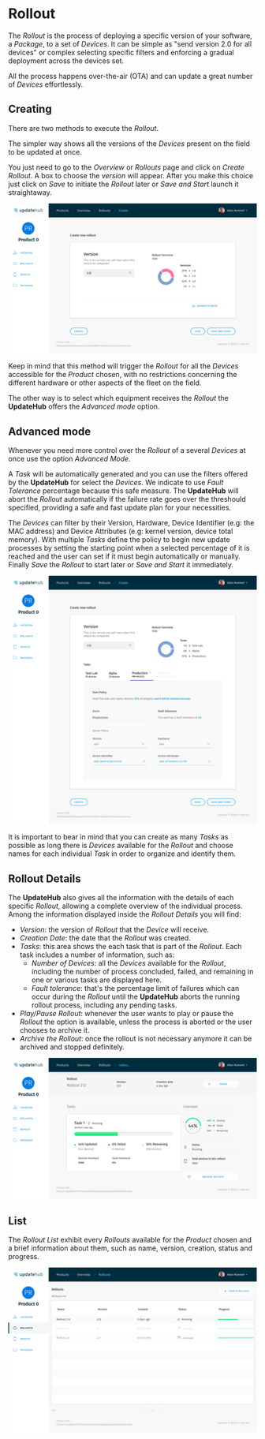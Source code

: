 # Rollout

The *Rollout* is the process of deploying a specific version of your software, a *Package*, to a set of *Devices*. It can be simple as "send version 2.0 for all devices" or complex selecting specific filters and enforcing a gradual deployment across the devices set. 

All the process happens over-the-air (OTA) and can update a great number of *Devices* effortlessly.

## Creating 

There are two methods to execute the *Rollout*.

The simpler way shows all the versions of the *Devices* present on the field to be updated at once.

You just need to go to the *Overview* or *Rollouts* page and click on *Create Rollout*. A box to choose the *version* will appear. After you make this choice just click on *Save* to initiate the *Rollout* later or *Save and Start* launch it straightaway.

![create rollout advanced](../img/dashboard/createRollout.png)

Keep in mind that this method will trigger the *Rollout* for all the *Devices* accessible for the *Product* chosen, with no restrictions concerning the different hardware or other aspects of the fleet on the field. 

The other way is to select which equipment receives the *Rollout* the **UpdateHub** offers the *Advanced mode* option. 

## Advanced mode

Whenever you need more control over the *Rollout* of a several *Devices* at once use the option *Advanced Mode*. 

A *Task* will be automatically generated and you can use the filters offered by the **UpdateHub** for select the *Devices*. We indicate to use *Fault Tolerance* percentage because this safe measure. The **UpdateHub** will abort the *Rollout* automatically if the failure rate goes over the threshould specified, providing a safe and fast update plan for your necessities.

The *Devices*  can filter by their Version, Hardware, Device Identifier (e.g: the MAC address) and Device Attributes (e.g: kernel version, device total memory). With multiple *Tasks* define the policy to begin new update processes by setting the starting point when a selected percentage of it is reached and the user can set if it must begin automatically or manually. Finally *Save* the *Rollout* to start later or *Save and Start* it immediately.

![create rollout advanced](../img/dashboard/createRolloutAdvanced.png)

It is important to bear in mind that you can create as many *Tasks* as possible as long there is *Devices* available for the *Rollout* and choose names for each individual *Task* in order to organize and identify them.

## Rollout Details

The **UpdateHub** also gives all the information with the details of each specific *Rollout*, allowing a complete overview of the individual process. Among the information displayed inside the *Rollout Details* you will find:

- *Version*: the version of *Rollout* that the *Device* will receive.
- *Creation Date*: the date that the *Rollout* was created.
- *Tasks*: this area shows the each task that is part of the *Rollout*. Each task includes a number of information, such as:
    - *Number of Devices*: all the *Devices* available for the *Rollout*, including the number of process concluded, failed, and remaining in one or various tasks are displayed here.
    - *Fault tolerance*: that's the percentage limit of failures which can occur during the *Rollout* until the **UpdateHub** aborts the running rollout process, including any pending tasks.
- *Play/Pause Rollout*: whenever the user wants to play or pause the *Rollout* the option is available, unless the process is aborted or the user chooses to archive it.
- *Archive the Rollout*: once the rollout is not necessary anymore it can be archived and stopped definitely.

![rollout details](../img/dashboard/rolloutDetails.png)

## List

The *Rollout List* exhibit every *Rollouts* available for the *Product* chosen and a brief information about them, such as name, version, creation, status and progress.

![rollout list](../img/dashboard/rolloutList.png)